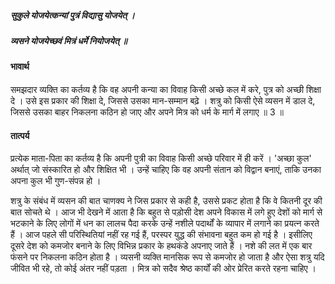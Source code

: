 ##### सुकुले योजयेत्कन्यां पुत्रं विद्यासु योजयेत् ।
##### व्यसने योजयेच्छवं मित्रं धर्मे नियोजयेत् ॥

#### भावार्थ

समझदार व्यक्ति का कर्तव्य है कि वह अपनी कन्या का विवाह किसी अच्छे कल में करे, पुत्र को अच्छी शिक्षा दे । उसे इस प्रकार की शिक्षा दे, जिससे उसका मान-सम्मान बढ़े । शत्रु को किसी ऐसे व्यसन में डाल दे, जिससे उसका बाहर निकलना कठिन हो जाए और अपने मित्र को धर्म के मार्ग में लगाए ॥ 3 ॥

#### तात्पर्य

प्रत्येक माता-पिता का कर्तव्य है कि अपनी पुत्री का विवाह किसी अच्छे परिवार में ही करें । 'अच्छा कुल' अर्थात् जो संस्कारित हो और शिक्षित भी । उन्हें चाहिए कि वह अपनी संतान को विद्वान बनाएं, ताकि उनका अपना कुल भी गुण-संपन्न हो ।

शत्रु के संबंध में व्यसन की बात चाणक्य ने जिस प्रकार से कही है, उससे प्रकट होता है कि वे कितनी दूर की बात सोचते थे । आज भी देखने में आता है कि बहुत से पड़ोसी देश अपने विकास में लगे हुए देशों को मार्ग से भटकाने के लिए लोगों में धन का लालच पैदा करके उन्हें नशीले पदार्थों के व्यापार में लगाने का प्रयत्न करते हैं । आज पहले सी परिस्थितियां नहीं रह गई हैं, परस्पर युद्ध की संभावना बहुत कम हो गई है । इसीलिए दूसरे देश को कमजोर बनाने के लिए विभिन्न प्रकार के हथकंडे अपनाए जाते हैं । नशे की लत में एक बार फंसने पर निकलना कठिन होता है । व्यसनी व्यक्ति मानसिक रूप से कमजोर हो जाता है और ऐसा शत्रु यदि जीवित भी रहे, तो कोई अंतर नहीं पड़ता । मित्र को सदैव श्रेष्ठ कार्यों की ओर प्रेरित करते रहना चाहिए ।